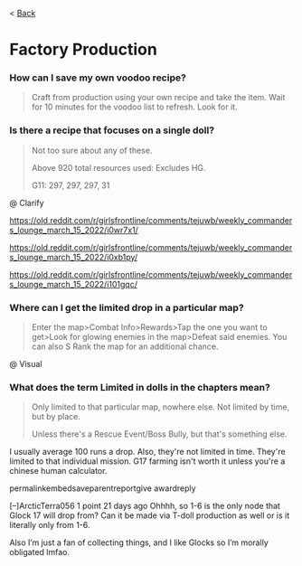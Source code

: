 < [Back](mainpage)

# Factory Production

### How can I save my own voodoo recipe?

> Craft from production using your own recipe and take the item. Wait for 10 minutes for the voodoo list to refresh. Look for it.

### Is there a recipe that focuses on a single doll?

> Not too sure about any of these.
>
> Above 920 total resources used: Excludes HG.
>
> G11: 297, 297, 297, 31

@ Clarify

https://old.reddit.com/r/girlsfrontline/comments/tejuwb/weekly_commanders_lounge_march_15_2022/i0wr7x1/

https://old.reddit.com/r/girlsfrontline/comments/tejuwb/weekly_commanders_lounge_march_15_2022/i0xb1py/

https://old.reddit.com/r/girlsfrontline/comments/tejuwb/weekly_commanders_lounge_march_15_2022/i101gqc/

### Where can I get the limited drop in a particular map?

> Enter the map>Combat Info>Rewards>Tap the one you want to get>Look for glowing enemies in the map>Defeat said enemies. You can also S Rank the map for an additional chance.

@ Visual

### What does the term Limited in dolls in the chapters mean?

> Only limited to that particular map, nowhere else. Not limited by time, but by place.
>
> Unless there's a Rescue Event/Boss Bully, but that's something else.



I usually average 100 runs a drop. Also, they're not limited in time. They're limited to that individual mission. G17 farming isn't worth it unless you're a chinese human calculator.

permalinkembedsaveparentreportgive awardreply

[–]ArcticTerra056 1 point 21 days ago 
Ohhhh, so 1-6 is the only node that Glock 17 will drop from? Can it be made via T-doll production as well or is it literally only from 1-6.

Also I’m just a fan of collecting things, and I like Glocks so I’m morally obligated lmfao.